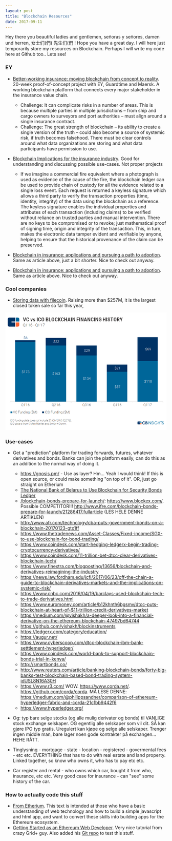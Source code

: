 ```yaml
---
layout: post
title: "Blockchain Resources"
date: 2017-09-11
---
```


Hey there you beautiful ladies and gentlemen, señoras y señores, damen und herren, 女士们(們) 先生们(們 ! Hope you have a great day. 
I will here just temporarily store my resources on Blockchain. Perhaps I will write my code here at Github too.. Lets see!


### EY
* [Better-working
insurance: moving
blockchain from
concept to reality](http://www.ey.com/Publication/vwLUAssets/ey-better-working-insurance-moving-blockchain-from-concept-to-reality/$FILE/ey-better-working-insurance-moving-blockchain-from-concept-to-reality.pdf). 20-week proof-of-concept project with EY, Guardtime and Maersk. A working blockchain platform that connects every major stakeholder in the insurance value chain. 
  * Challenge: It can
complicate risks in a number of areas. This is because
multiple parties in multiple jurisdictions – from ship
and cargo owners to surveyors and port authorities –
must align around a single insurance contract.
  * Challenge: The great strength of blockchain – its ability to create
a single version of the truth – could also become a
source of systemic risk, if truth becomes falsehood.
There must be clear controls around what data
organizations are storing and what data participants
have permission to use.



* [Blockchain Implications for the insurance industry](http://www.ey.com/Publication/vwLUAssets/EY-blockchain-technology-as-a-platform-for-digitization/$FILE/EY-blockchain-technology-as-a-platform-for-digitization.pdf). Good for understanding and discussing possible use-cases. Not proper projects
  * If we imagine a commercial fire equivalent where a photograph is used as evidence of the cause of the fire, the
blockchain ledger can be used to provide chain of custody for all the evidence related to a single loss event.
Each request is returned a keyless signature which allows a third party to verify the transaction properties (time, identity,
integrity) of the data using the blockchain as a reference.
The keyless signature enables the individual properties and attributes of each transaction (including claims) to be verified
without reliance on trusted parties and manual intervention. There are no keys to be compromised or to revoke; just
mathematical proof of signing time, origin and integrity of the transaction. This, in turn, makes the electronic data tamper
evident and verifiable by anyone, helping to ensure that the historical provenance of the claim can be preserved.




* [Blockchain in insurance: applications and pursuing a path to adoption](http://www.ey.com/Publication/vwLUAssets/EY-blockhain-in-insurance/$FILE/EY-blockhain-in-insurance.pdf). Same as article above, just a bit shorter. Nice to check out anyway. 


* [Blockchain in insurance: applications and pursuing a path to adoption](http://www.ey.com/Publication/vwLUAssets/EY-blockhain-in-insurance/$FILE/EY-blockhain-in-insurance.pdf). Same as article above. Nice to check out anyway. 














### Cool companies

* [Storing data with filecoin](https://filecoin.io/). Raising more than $257M, it is the largest closed token sale so far this year,





![center](/figs/2017-09-11-Blockchain-resources/ICOs-vs-VCs.png)


### Use-cases
* Get a "prediction" platform for trading forwards, futures, whatever derivatives and bonds. Banks can join the platform easily, can do this as an addition to the normal way of doing it.  
  * https://gnosis.pm/ - Use as layer? Hm... Yeah I would think! If this is open source, or could make something "on top of it". OR, just go straight on Etherium 
  * [The National Bank of Belarus to Use Blockchain for Security Bonds Ledger](http://forklog.net/the-national-bank-of-belarus-to-use-blockchain-for-security-bonds-ledger/)
  * [/blockchain-bonds-prepare-for-launch/](http://www.ifre.com/blockchain-bonds-prepare-for-launch/21286417.fullarticle): https://www.blockex.com/. Possible COMPETITOR!!! http://www.ifre.com/blockchain-bonds-prepare-for-launch/21286417.fullarticle (LES HELE DENNE ARTIKLEN)
  * http://www.afr.com/technology/cba-puts-government-bonds-on-a-blockchain-20170123-gtx1ff
  * https://www.thetradenews.com/Asset-Classes/Fixed-income/SGX-to-use-blockchain-for-bond-trading/
  * https://www.coindesk.com/start-hedging-ledgerx-begin-trading-cryptocurrency-derivatives/
  * https://www.coindesk.com/11-trillion-bet-dtcc-clear-derivatives-blockchain-tech/
  * https://www.finextra.com/blogposting/13656/blockchain-and-derivatives-reimagining-the-industry
  * https://news.law.fordham.edu/jcfl/2017/06/23/off-the-chain-a-guide-to-blockchain-derivatives-markets-and-the-implications-on-systemic-risk/
  * https://www.cnbc.com/2016/04/19/barclays-used-blockchain-tech-to-trade-derivatives.html
  * https://www.euromoney.com/article/b12khnth6bgsmv/dtcc-puts-blockchain-at-heart-of-$11-trillion-credit-derivatives-market
  * https://medium.com/@vishakh/a-deeper-look-into-a-financial-derivative-on-the-ethereum-blockchain-47497bd64744
  * https://github.com/vishakh/blockinstruments
  * https://ledgerx.com/category/education/
  * https://augur.net/
  * https://www.cyberscoop.com/dtcc-blockchain-ibm-bank-setttlement-hyperledger/
  * https://www.coindesk.com/world-bank-to-support-blockchain-bonds-trial-in-kenya/
  * http://smartbonds.co/
  * http://www.reuters.com/article/banking-blockchain-bonds/forty-big-banks-test-blockchain-based-bond-trading-system-idUSL8N16A30H
  * https://www.r3.com/ WOW. https://www.corda.net/. https://github.com/corda/corda. MÅ LESE DENNE: https://medium.com/@philippsandner/comparison-of-ethereum-hyperledger-fabric-and-corda-21c1bb9442f6
  * https://www.hyperledger.org/


* Og: typ bare selge stocks (og alle mulig derivater og bonds) til VANLIGE stock exchange selskaper. OG egentlig alle selskaper som vil dit. SÅ kan gjøre IPO typ gratis. Uregulert kan kjøpe og selge alle selskaper. Trenger ingen middle man, bare lager noen gode kontrakter på exchangen... HEHE RÅTT.
* Tinglysning - mortgage - state - location - registered - govermental fees - etc etc. EVERYTHING that has to do with real estate and land property. Linked together, so know who owns it, who has to pay etc etc.
* Car register and rental - who owns which car, bought it from who, insurance, etc etc. Very good case for insurance - can "see" some history of the car. 




### How to actually code this stuff

* [From Etherium](https://blog.ethereum.org/2016/07/12/build-server-less-applications-mist/). This text is intended at those who have a basic understanding of web technology and how to build a simple javascript and html app, and want to convert these skills into building apps for the Ethereum ecosystem.
* [Getting Started as an Ethereum Web Developer](https://hackernoon.com/getting-started-as-an-ethereum-web-developer-9a2a4ab47baf). Very nice tutorial from crazy Grid+ guy. Also added his [Git repo](https://github.com/alex-miller-0/eth-dev-101) to test this stuff.
